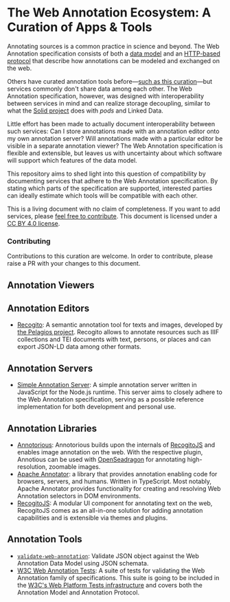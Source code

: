 # The Web Annotation Ecosystem: A Curation of Apps & Tools

Annotating sources is a common practice in science and beyond. The Web Annotation specification consists of both a [data model](https://www.w3.org/TR/annotation-model/) and an [HTTP-based protocol](https://www.w3.org/TR/annotation-protocol/) that describe how annotations can be modeled and exchanged on the web.

Others have curated annotation tools before—[such as this curation](https://github.com/taivop/awesome-data-annotation)—but services commonly don't share data among each other. The Web Annotation specification, however, was designed with interoperability between services in mind and can realize storage decoupling, similar to what the [Solid project](https://solidproject.org) does with _pods_ and Linked Data.

Little effort has been made to actually document interoperability between such services: Can I store annotations made with an annotation editor onto my own annotation server? Will annotations made with a particular editor be visible in a separate annotation viewer? The Web Annotation specification is flexible and extensible, but leaves us with uncertainty about which software will support which features of the data model.

This repository aims to shed light into this question of compatibility by documenting services that adhere to the Web Annotation specification. By stating which parts of the specification are supported, interested parties can ideally estimate which tools will be compatible with each other.

This is a living document with no claim of completeness. If you want to add services, please [feel free to contribute](#contributing). This document is licensed under a [CC BY 4.0 license](https://creativecommons.org/licenses/by/4.0/).

### Contributing

Contributions to this curation are welcome. In order to contribute, please raise a PR with your changes to this document.

## Annotation Viewers

## Annotation Editors

* [Recogito](https://recogito.pelagios.org): A semantic annotation tool for texts and
images, developed by [the Pelagios project](http://commons.pelagios.org). Recogito allows to annotate resources such as IIIF collections and TEI documents with text, persons, or places and can export JSON-LD data among other formats.

## Annotation Servers

* [Simple Annotation Server](https://github.com/falafeljan/simple-annotation-server): A simple annotation server written in JavaScript for the Node.js runtime. This server aims to closely adhere to the Web Annotation specification, serving as a possible reference implementation for both development and personal use.

## Annotation Libraries

* [Annotorious](https://recogito.github.io/annotorious/): Annotorious builds upon the internals of [RecogitoJS](https://github.com/recogito/recogito-js) and enables image annotation on the web. With the respective plugin, Annotious can be used with [OpenSeadragon](https://openseadragon.github.io) for annotating high-resolution, zoomable images.
* [Apache Annotator](https://github.com/apache/incubator-annotator): a library that provides annotation enabling code for browsers, servers, and humans. Written in TypeScript. Most notably, Apache Annotator provides functionality for creating and resolving Web Annotation selectors in DOM environments.
* [RecogitoJS](https://github.com/recogito/recogito-js): A modular UI component for annotating text on the web, RecogitoJS comes as an all-in-one solution for adding annotation capabilities and is extensible via themes and plugins.

## Annotation Tools

* [`validate-web-annotation`](https://github.com/falafeljan/validate-web-annotation): Validate JSON object against the Web Annotation Data Model using JSON schemata.
* [W3C Web Annotation Tests](https://github.com/w3c/web-annotation-tests): A suite of tests for validating the Web Annotation family of specifications. This suite is going to be included in the [W3C's Web Platform Tests infrastructure](https://github.com/web-platform-tests/wpt) and covers both the Annotation Model and Annotation Protocol.

